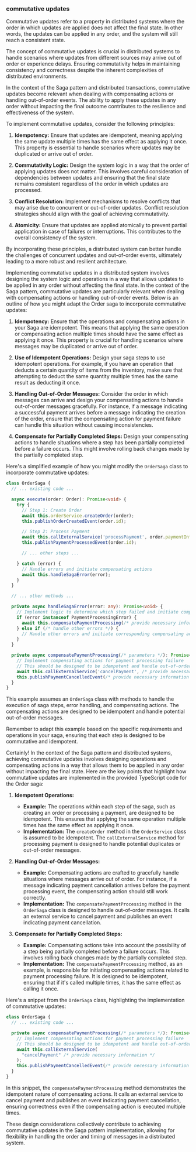 ### commutative updates

Commutative updates refer to a property in distributed systems where the order in which updates are applied does not affect the final state. In other words, the updates can be applied in any order, and the system will still reach a consistent state.

The concept of commutative updates is crucial in distributed systems to handle scenarios where updates from different sources may arrive out of order or experience delays. Ensuring commutativity helps in maintaining consistency and correctness despite the inherent complexities of distributed environments.

In the context of the Saga pattern and distributed transactions, commutative updates become relevant when dealing with compensating actions or handling out-of-order events. The ability to apply these updates in any order without impacting the final outcome contributes to the resilience and effectiveness of the system.

To implement commutative updates, consider the following principles:

1. **Idempotency:** Ensure that updates are idempotent, meaning applying the same update multiple times has the same effect as applying it once. This property is essential to handle scenarios where updates may be duplicated or arrive out of order.

2. **Commutativity Logic:** Design the system logic in a way that the order of applying updates does not matter. This involves careful consideration of dependencies between updates and ensuring that the final state remains consistent regardless of the order in which updates are processed.

3. **Conflict Resolution:** Implement mechanisms to resolve conflicts that may arise due to concurrent or out-of-order updates. Conflict resolution strategies should align with the goal of achieving commutativity.

4. **Atomicity:** Ensure that updates are applied atomically to prevent partial application in case of failures or interruptions. This contributes to the overall consistency of the system.

By incorporating these principles, a distributed system can better handle the challenges of concurrent updates and out-of-order events, ultimately leading to a more robust and resilient architecture.

Implementing commutative updates in a distributed system involves designing the system logic and operations in a way that allows updates to be applied in any order without affecting the final state. In the context of the Saga pattern, commutative updates are particularly relevant when dealing with compensating actions or handling out-of-order events. Below is an outline of how you might adapt the Order saga to incorporate commutative updates:

1. **Idempotency:**
   Ensure that the operations and compensating actions in your Saga are idempotent. This means that applying the same operation or compensating action multiple times should have the same effect as applying it once. This property is crucial for handling scenarios where messages may be duplicated or arrive out of order.

2. **Use of Idempotent Operations:**
   Design your saga steps to use idempotent operations. For example, if you have an operation that deducts a certain quantity of items from the inventory, make sure that attempting to deduct the same quantity multiple times has the same result as deducting it once.

3. **Handling Out-of-Order Messages:**
   Consider the order in which messages can arrive and design your compensating actions to handle out-of-order messages gracefully. For instance, if a message indicating a successful payment arrives before a message indicating the creation of the order, ensure that the compensating action for payment failure can handle this situation without causing inconsistencies.

4. **Compensate for Partially Completed Steps:**
   Design your compensating actions to handle situations where a step has been partially completed before a failure occurs. This might involve rolling back changes made by the partially completed step.

Here's a simplified example of how you might modify the `OrderSaga` class to incorporate commutative updates:

```typescript
class OrderSaga {
  // ... existing code ...

  async execute(order: Order): Promise<void> {
    try {
      // Step 1: Create Order
      await this.orderService.createOrder(order);
      this.publishOrderCreatedEvent(order.id);

      // Step 2: Process Payment
      await this.callExternalService('processPayment', order.paymentInfo);
      this.publishPaymentProcessedEvent(order.id);

      // ... other steps ...

    } catch (error) {
      // Handle errors and initiate compensating actions
      await this.handleSagaError(error);
    }
  }

  // ... other methods ...

  private async handleSagaError(error: any): Promise<void> {
    // Implement logic to determine which step failed and initiate compensating actions
    if (error instanceof PaymentProcessingError) {
      await this.compensatePaymentProcessing(/* provide necessary information */);
    } else if (/* handle other errors */) {
      // Handle other errors and initiate corresponding compensating actions
    }
  }

  private async compensatePaymentProcessing(/* parameters */): Promise<void> {
    // Implement compensating actions for payment processing failure
    // This should be designed to be idempotent and handle out-of-order messages
    await this.callExternalService('cancelPayment', /* provide necessary information */);
    this.publishPaymentCancelledEvent(/* provide necessary information */);
  }
}
```

This example assumes an `OrderSaga` class with methods to handle the execution of saga steps, error handling, and compensating actions. The compensating actions are designed to be idempotent and handle potential out-of-order messages.

Remember to adapt this example based on the specific requirements and operations in your saga, ensuring that each step is designed to be commutative and idempotent.

Certainly! In the context of the Saga pattern and distributed systems, achieving commutative updates involves designing operations and compensating actions in a way that allows them to be applied in any order without impacting the final state. Here are the key points that highlight how commutative updates are implemented in the provided TypeScript code for the Order saga:

1. **Idempotent Operations:**

   - **Example:** The operations within each step of the saga, such as creating an order or processing a payment, are designed to be idempotent. This ensures that applying the same operation multiple times has the same effect as applying it once.
   - **Implementation:** The `createOrder` method in the `OrderService` class is assumed to be idempotent. The `callExternalService` method for processing payment is designed to handle potential duplicates or out-of-order messages.

2. **Handling Out-of-Order Messages:**

   - **Example:** Compensating actions are crafted to gracefully handle situations where messages arrive out of order. For instance, if a message indicating payment cancellation arrives before the payment processing event, the compensating action should still work correctly.
   - **Implementation:** The `compensatePaymentProcessing` method in the `OrderSaga` class is designed to handle out-of-order messages. It calls an external service to cancel payment and publishes an event indicating payment cancellation.

3. **Compensate for Partially Completed Steps:**
   - **Example:** Compensating actions take into account the possibility of a step being partially completed before a failure occurs. This involves rolling back changes made by the partially completed step.
   - **Implementation:** The `compensatePaymentProcessing` method, as an example, is responsible for initiating compensating actions related to payment processing failure. It is designed to be idempotent, ensuring that if it's called multiple times, it has the same effect as calling it once.

Here's a snippet from the `OrderSaga` class, highlighting the implementation of commutative updates:

```typescript
class OrderSaga {
  // ... existing code ...

  private async compensatePaymentProcessing(/* parameters */): Promise<void> {
    // Implement compensating actions for payment processing failure
    // This should be designed to be idempotent and handle out-of-order messages
    await this.callExternalService(
      "cancelPayment" /* provide necessary information */
    );
    this.publishPaymentCancelledEvent(/* provide necessary information */);
  }
}
```

In this snippet, the `compensatePaymentProcessing` method demonstrates the idempotent nature of compensating actions. It calls an external service to cancel payment and publishes an event indicating payment cancellation, ensuring correctness even if the compensating action is executed multiple times.

These design considerations collectively contribute to achieving commutative updates in the Saga pattern implementation, allowing for flexibility in handling the order and timing of messages in a distributed system.
